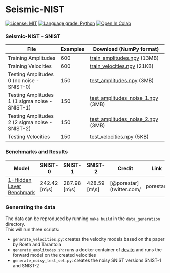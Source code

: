 # Seismic-NIST
[![License: MIT](https://img.shields.io/badge/License-MIT-yellow.svg)](https://opensource.org/licenses/MIT) 
[![Language grade: Python](https://img.shields.io/lgtm/grade/python/g/LukasMosser/SNIST.svg?logo=lgtm&logoWidth=18)](https://lgtm.com/projects/g/LukasMosser/SNIST/context:python) [![Open In Colab](https://colab.research.google.com/assets/colab-badge.svg)](https://colab.research.google.com/github/LukasMosser/SNIST/benchmarks/SNIST_Benchmark_Roeth_and_Tarantola.ipynb)

### Seismic-NIST - SNIST
| File            | Examples | Download (NumPy format)      |
|-----------|--------------|------------------------------|
| Training Amplitudes | 600             | [train_amplitudes.npy](https://raw.githubusercontent.com/LukasMosser/SNIST/master/data/train/train_amplitudes.npy) (13MB) |
| Training Velocities | 600             | [train_velocities.npy](https://raw.githubusercontent.com/LukasMosser/SNIST/master/data/train/train_velocities.npy) (21KB) |
| Testing Amplitudes 0 (no noise - SNIST-0)  | 150             | [test_amplitudes.npy](https://raw.githubusercontent.com/LukasMosser/SNIST/master/data/test/test_amplitudes.npy) (3MB) |
| Testing Amplitudes 1 (1 sigma noise - SNIST-1)  | 150             | [test_amplitudes_noise_1.npy](https://raw.githubusercontent.com/LukasMosser/SNIST/master/data/test/test_amplitudes_noise_1.npy) (3MB) |
| Testing Amplitudes 2 (2 sigma noise - SNIST-2)  | 150             | [test_amplitudes_noise_2.npy](https://raw.githubusercontent.com/LukasMosser/SNIST/master/data/test/test_amplitudes_noise_2.npy) (3MB) |
| Testing Velocities  | 150            | [test_velocities.npy](https://raw.githubusercontent.com/LukasMosser/SNIST/master/data/test/test_velocities.npy) (5KB)|

### Benchmarks and Results
|Model                            | SNIST-0 | SNIST-1 | SNIST-2 | Credit | Link 
|---------------------------------|---------|---------|---------|--------|------
|[1-Hidden Layer Benchmark](benchmarks/SNIST-Benchmark-Roeth-and-Tarantola.ipynb)     | 242.42 [m\s] | 287.98 [m\s] | 428.59 [m\s] | [@porestar](twitter.com/ |porestar)|[![Open In Colab](https://colab.research.google.com/assets/colab-badge.svg)](https://colab.research.google.com/github/LukasMosser/SNIST/benchmarks/SNIST_Benchmark_Roeth_and_Tarantola.ipynb)

### Generating the data
The data can be reproduced by running ```make build``` in the ```data_generation```
directory.  
This will run three scripts:
- ```generate_velocities.py```: creates the velocity models based on the paper by Roeth and Tarantola
- ```generate_amplitudes.sh```: runs a docker container of [devito](https://github.com/opesci/devito) and runs the forward model on the created velocities
- ```generate_noisy_test_set.py```: creates the noisy SNIST versions SNIST-1 and SNIST-2
